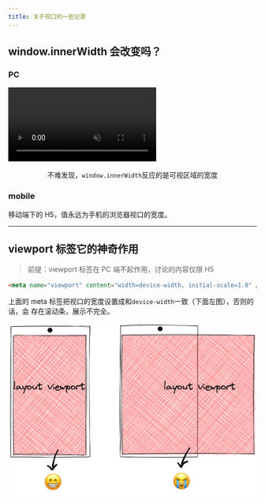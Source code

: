 ```yaml
---
title: 关于视口的一些记录
---
```


## window.innerWidth 会改变吗？

### PC

<video controls autoplay="true" muted="true">
  <source src="./viewpoint.webm" type="video/webm">
</video>

<p style="text-align: center;">不难发现，<code>window.innerWidth</code>反应的是可视区域的宽度</p>

### mobile

移动端下的 H5，值永远为手机的浏览器视口的宽度。

---

## viewport 标签它的神奇作用

> 前提：viewport 标签在 PC 端不起作用，讨论的内容仅限 H5

```html
<meta name="viewport" content="width=device-width, initial-scale=1.0" />
```

上面的 meta 标签把视口的宽度设置成和`device-width`一致（下面左图），否则的话，会
存在滚动条，展示不完全。

![1](./viewpoint.png)
